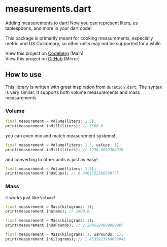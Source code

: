 # measurements.dart

Adding measurements to dart! Now you can represent liters, us tablespoons, and more in your dart code!

This package is primarily meant for cooking measurements, especially metric and US Customary, so other units may not be supported for a while.

View this project on [Codeberg](https://codeberg.org/eggnog/measurements) (Main) <br>
View this project on [GitHub](https://github.com/eggnogdev/measurements) (Mirror)

## How to use

This library is written with great inspiration from `duration.dart`. The syntax is very similar. It supports both volume measurements and mass measurements.

### Volume

```dart
final measurement = Volume(liters: 1.5);
print(measurement.inMilliliters); // 1500.0
```

you can even mix and match measurement systems!

```dart
final measurement = Volume(liters: 1.5, usCups: 1);
print(measurement.inMilliliters); // 1736.5882364976
```

and converting to other units is just as easy!

```dart
final measurement = Volume(liters: 1.5);
print(measurement.inUsCups); // 6.3401292566598775
```

### Mass

it works just like `Volume`!

```dart
final measurement = Mass(kilograms: 1);
print(measurement.inGrams); // 1000.0
```

```dart
final measurement = Mass(kilograms: 1);
print(measurement.inUsPounds); // 2.2046224999999997
```

```dart
final measurement = Mass(kilograms: 1, usPounds: 1);
print(measurement.inKilograms); // 1.4535923950699041
```